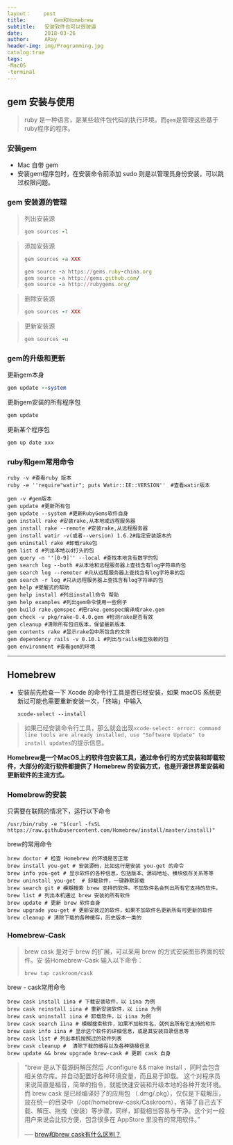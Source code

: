 ```yaml
---
layout：    post
title:         Gem和Homebrew
subtitle:   安装软件也可以很装逼
date:       2018-03-26
author:     ARay
header-img: img/Programming.jpg
catalog:true
tags:
-MacOS
-terminal
---
```

gem 安装与使用
---

> ruby 是一种语言，是某些软件包代码的执行环境。而`gem`是管理这些基于ruby程序的程序。

### 安装gem

- Mac 自带 gem
- 安装gem程序包时，在安装命令前添加 sudo 则是以管理员身份安装，可以跳过权限问题。

### gem 安装源的管理

> 列出安装源
> 
> ```ruby
> gem sources -l
> ```



> 添加安装源
> 
> ```ruby
> gem sources -a XXX
> ```
> 
> ```ruby
> gem source -a https://gems.ruby-china.org
> gem source -a http://gems.github.com/
> gem source -a http://rubygems.org/
> ```



> 删除安装源
> 
> ```ruby
> gem sources -r XXX
> ```



> 更新安装源
> 
> ```ruby
> gem sources -u
> ```



### gem的升级和更新

更新gem本身

```ruby
gem update --system
```

更新gem安装的所有程序包

```ruby
gem update
```

更新某个程序包

```ruby
gem up date xxx
```

### ruby和gem常用命令

```
ruby -v #查看ruby 版本
ruby -e ''require"watir"; puts Watir::IE::VERSION''　#查看watir版本

gem -v #gem版本
gem update #更新所有包
gem update --system #更新RubyGems软件自身
gem install rake #安装rake,从本地或远程服务器
gem install rake --remote #安装rake,从远程服务器
gem install watir -v(或者--version) 1.6.2#指定安装版本的
gem uninstall rake #卸载rake包
gem list d #列出本地以d打头的包
gem query -n ''[0-9]'' --local #查找本地含有数字的包
gem search log --both #从本地和远程服务器上查找含有log字符串的包
gem search log --remoter #只从远程服务器上查找含有log字符串的包
gem search -r log #只从远程服务器上查找含有log字符串的包
gem help #提醒式的帮助
gem help install #列出install命令 帮助
gem help examples #列出gem命令使用一些例子
gem build rake.gemspec #把rake.gemspec编译成rake.gem
gem check -v pkg/rake-0.4.0.gem #检测rake是否有效
gem cleanup #清除所有包旧版本，保留最新版本
gem contents rake #显示rake包中所包含的文件
gem dependency rails -v 0.10.1 #列出与rails相互依赖的包
gem environment #查看gem的环境
```

---- 

Homebrew
---

- 安装前先检查一下 Xcode 的命令行工具是否已经安装，如果 macOS 系统更新过可能也需要重新安装一次，「终端」中输入

  ```
  xcode-select --install
  ```

> 如果已经安装命令行工具，那么就会出现`xcode-select: error: command line tools are already installed, use "Software Update" to install updates`的提示信息。

**Homebrew是一个MacOS上的软件包安装工具，通过命令行的方式安装和卸载软件，大部分的流行软件都提供了 Homebrew 的安装方式，也是开源世界里安装和更新软件的主流方式。**

### Homebrew的安装

只需要在联网的情况下，运行以下命令

```
/usr/bin/ruby -e "$(curl -fsSL https://raw.githubusercontent.com/Homebrew/install/master/install)"
```

brew的常用命令

```
brew doctor # 检查 Homebrew 的环境是否正常
brew install you-get # 安装源码，比如这行是安装 you-get 的命令
brew info you-get # 显示软件的各种信息，包括版本、源码地址、模块依存关系等等
brew uninstall you-get  # 卸载软件，一键静默卸载
brew search git # 模糊搜索 brew 支持的软件。不加软件名会列出所有它支持的软件。
brew list # 列出本机通过 brew 安装的所有软件
brew update # 更新 brew 软件自身
brew upgrade you-get # 更新安装过的软件，如果不加软件名更新所有可更新的软件
brew cleanup # 清除下载的各种缓存，历史版本一类的
```

### Homebrew-Cask

> brew cask 是对于 brew 的扩展，可以采用 brew 的方式安装图形界面的软件。安 装Homebrew-Cask 输入以下命令：
> 
> ```
> brew tap caskroom/cask
> ```

brew - cask常用命令

```
brew cask install iina # 下载安装软件，以 iina 为例
brew cask reinstall iina # 重新安装软件，以 iina 为例
brew cask uninstall iina # 卸载软件，以 iina 为例
brew cask search iina # 模糊搜索软件，如果不加软件名，就列出所有它支持的软件
brew cask info iina # 显示这个软件的详细信息，或是其安装目录信息等
brew cask list # 列出本机按照过的软件列表
brew cask cleanup #  清除下载的缓存以及各种链接信息
brew update && brew upgrade brew-cask # 更新 cask 自身
```

> “brew 是从下载源码解压然后 ./configure && make install ，同时会包含相关依存库。并自动配置好各种环境变量，而且易于卸载。 这个对程序员来说简直是福音，简单的指令，就能快速安装和升级本地的各种开发环境。而 brew cask 是已经编译好了的应用包 （.dmg/.pkg），仅仅是下载解压，放在统一的目录中（/opt/homebrew-cask/Caskroom），省掉了自己去下载、解压、拖拽（安装）等步骤，同样，卸载相当容易与干净。这个对一般用户来说会比较方便，包含很多在 AppStore 里没有的常用软件。”
> 
> ── [brew和brew cask有什么区别？][1]

[1]:	https://www.zhihu.com/question/22624898